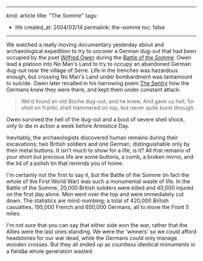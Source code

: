 -----
kind: article
title: "The Somme"
tags:
- life
created_at: 2004/03/14
permalink: the-somme
toc: false
-----

<p>We watched a really moving documentary yesterday about and archaeological expedition to try to uncover a German dug-out that had been occupied by the poet <a href="http://www.bbc.co.uk/history/war/wwone/wilfred_owen_gallery.shtml" title="BBC site about Wilfred Owen">Wilfred Owen</a> during the <a href="http://www.bbc.co.uk/history/war/wwone/battle_somme.shtml" title="Information on the Battle of the Somme">Battle of the Somme</a>. Owen lead a platoon into No Man's Land to try to occupy an abandoned German dug-out near the village of Serre. Life in the trenches was hazardous enough, but crossing No Man's Land under bombardment was tantamount to suicide. Owen later recalled in his harrowing poem <a href="http://www.bbc.co.uk/history/war/wwone/wilfred_owen_sentry_full.shtml" title="">The Sentry</a> how the Germans knew they were there, and kept them under constant attack:</p>

<blockquote>
We'd found an old Boche dug-out, and he knew,
And gave us hell, for shell on frantic shell
Hammered on top, but never quite burst through.
</blockquote>

<p>Owen survived the hell of the dug-out and a bout of severe shell shock, only to die in action a week before Armistice Day.</p>

<p>Inevitably, the archaeologists discovered human remains during their excavations; two British soldiers and one German, distinguishable only by their metal buttons. It isn't much to show for a life, is it? All that remains of your short but precious life are some buttons, a comb, a broken mirror, and the lid of a polish tin that reminds you of home.</p>

<p>I'm certainly not the first to say it, but the Battle of the Somme (in fact the whole of the First World War) was such a monumental waste of life. In the Battle of the Somme, 20,000 British soliders were killed and 40,000 injured on the first day alone. Men went over the top and were immediately cut down. The statistics are mind-numbing; a total of 420,000 British casualties, 195,000 French and 650,000 Germans, all to move the Front 5 miles.</p>

<p>I'm not sure that you can say that either side won the war, rather that the Allies were the last ones standing. We were the 'winners' so we could afford headstones for our war dead, while the Germans could only manage wooden crosses. But they all ended up as countless identical monuments in a fieldâa whole generation wasted.</p>
